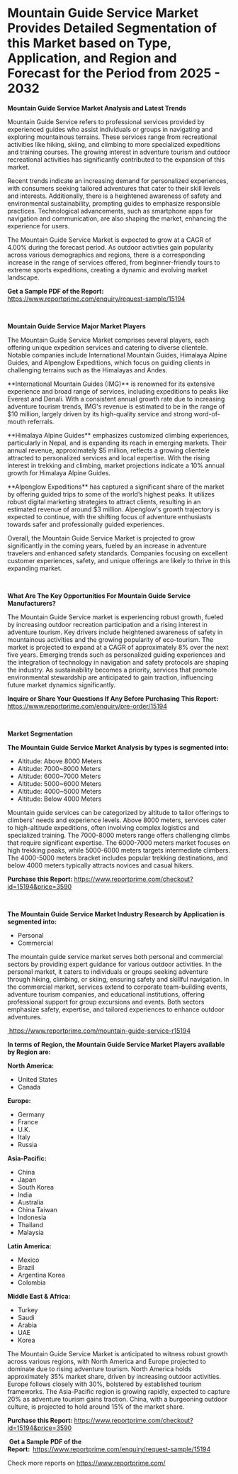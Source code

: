 <p><h1>Mountain Guide Service Market Provides Detailed Segmentation of this Market based on Type, Application, and Region and Forecast for the Period from 2025 - 2032</h1></p><p><strong>Mountain Guide Service Market Analysis and Latest Trends</strong></p>
<p><p>Mountain Guide Service refers to professional services provided by experienced guides who assist individuals or groups in navigating and exploring mountainous terrains. These services range from recreational activities like hiking, skiing, and climbing to more specialized expeditions and training courses. The growing interest in adventure tourism and outdoor recreational activities has significantly contributed to the expansion of this market.</p><p>Recent trends indicate an increasing demand for personalized experiences, with consumers seeking tailored adventures that cater to their skill levels and interests. Additionally, there is a heightened awareness of safety and environmental sustainability, prompting guides to emphasize responsible practices. Technological advancements, such as smartphone apps for navigation and communication, are also shaping the market, enhancing the experience for users.</p><p>The Mountain Guide Service Market is expected to grow at a CAGR of 4.00% during the forecast period. As outdoor activities gain popularity across various demographics and regions, there is a corresponding increase in the range of services offered, from beginner-friendly tours to extreme sports expeditions, creating a dynamic and evolving market landscape.</p></p>
<p><strong>Get a Sample PDF of the Report:&nbsp;</strong> <a href="https://www.reportprime.com/enquiry/request-sample/15194?utm_campaign=3122&utm_medium=2&utm_source=Github&utm_content=ia&utm_term=20032025&utm_id=mountain-guide-service">https://www.reportprime.com/enquiry/request-sample/15194</a></p>
<p>&nbsp;</p>
<p><strong>Mountain Guide Service Major Market Players</strong></p>
<p><p>The Mountain Guide Service Market comprises several players, each offering unique expedition services and catering to diverse clientele. Notable companies include International Mountain Guides, Himalaya Alpine Guides, and Alpenglow Expeditions, which focus on guiding clients in challenging terrains such as the Himalayas and Andes.</p><p>**International Mountain Guides (IMG)** is renowned for its extensive experience and broad range of services, including expeditions to peaks like Everest and Denali. With a consistent annual growth rate due to increasing adventure tourism trends, IMG's revenue is estimated to be in the range of $10 million, largely driven by its high-quality service and strong word-of-mouth referrals.</p><p>**Himalaya Alpine Guides** emphasizes customized climbing experiences, particularly in Nepal, and is expanding its reach in emerging markets. Their annual revenue, approximately $5 million, reflects a growing clientele attracted to personalized services and local expertise. With the rising interest in trekking and climbing, market projections indicate a 10% annual growth for Himalaya Alpine Guides.</p><p>**Alpenglow Expeditions** has captured a significant share of the market by offering guided trips to some of the world’s highest peaks. It utilizes robust digital marketing strategies to attract clients, resulting in an estimated revenue of around $3 million. Alpenglow's growth trajectory is expected to continue, with the shifting focus of adventure enthusiasts towards safer and professionally guided experiences.</p><p>Overall, the Mountain Guide Service Market is projected to grow significantly in the coming years, fueled by an increase in adventure travelers and enhanced safety standards. Companies focusing on excellent customer experiences, safety, and unique offerings are likely to thrive in this expanding market.</p></p>
<p>&nbsp;</p>
<p><strong>What Are The Key Opportunities For Mountain Guide Service Manufacturers?</strong></p>
<p><p>The Mountain Guide Service market is experiencing robust growth, fueled by increasing outdoor recreation participation and a rising interest in adventure tourism. Key drivers include heightened awareness of safety in mountainous activities and the growing popularity of eco-tourism. The market is projected to expand at a CAGR of approximately 8% over the next five years. Emerging trends such as personalized guiding experiences and the integration of technology in navigation and safety protocols are shaping the industry. As sustainability becomes a priority, services that promote environmental stewardship are anticipated to gain traction, influencing future market dynamics significantly.</p></p>
<p><strong>Inquire or Share Your Questions If Any Before Purchasing This Report:</strong> <a href="https://www.reportprime.com/enquiry/pre-order/15194?utm_campaign=3122&utm_medium=2&utm_source=Github&utm_content=ia&utm_term=20032025&utm_id=mountain-guide-service">https://www.reportprime.com/enquiry/pre-order/15194</a></p>
<p>&nbsp;</p>
<p><strong>Market Segmentation</strong></p>
<p><strong>The Mountain Guide Service Market Analysis by types is segmented into:</strong></p>
<p><ul><li>Altitude: Above 8000 Meters</li><li>Altitude: 7000~8000 Meters</li><li>Altitude: 6000~7000 Meters</li><li>Altitude: 5000~6000 Meters</li><li>Altitude: 4000~5000 Meters</li><li>Altitude: Below 4000 Meters</li></ul></p>
<p><p>Mountain guide services can be categorized by altitude to tailor offerings to climbers' needs and experience levels. Above 8000 meters, services cater to high-altitude expeditions, often involving complex logistics and specialized training. The 7000-8000 meters range offers challenging climbs that require significant expertise. The 6000-7000 meters market focuses on high trekking peaks, while 5000-6000 meters targets intermediate climbers. The 4000-5000 meters bracket includes popular trekking destinations, and below 4000 meters typically attracts novices and casual hikers.</p></p>
<p><strong>Purchase this Report:&nbsp;</strong><a href="https://www.reportprime.com/checkout?id=15194&price=3590&utm_campaign=3122&utm_medium=2&utm_source=Github&utm_content=ia&utm_term=20032025&utm_id=mountain-guide-service">https://www.reportprime.com/checkout?id=15194&price=3590</a></p>
<p>&nbsp;</p>
<p><strong>The Mountain Guide Service Market Industry Research by Application is segmented into:</strong></p>
<p><ul><li>Personal</li><li>Commercial</li></ul></p>
<p><p>The mountain guide service market serves both personal and commercial sectors by providing expert guidance for various outdoor activities. In the personal market, it caters to individuals or groups seeking adventure through hiking, climbing, or skiing, ensuring safety and skillful navigation. In the commercial market, services extend to corporate team-building events, adventure tourism companies, and educational institutions, offering professional support for group excursions and events. Both sectors emphasize safety, expertise, and tailored experiences to enhance outdoor adventures.</p></p>
<p><a href="https://www.reportprime.com/mountain-guide-service-r15194?utm_campaign=3122&utm_medium=2&utm_source=Github&utm_content=ia&utm_term=20032025&utm_id=mountain-guide-service">&nbsp;https://www.reportprime.com/mountain-guide-service-r15194</a></p>
<p><strong>In terms of Region, the Mountain Guide Service Market Players available by Region are:</strong></p>
<p>
    <p> <strong> North America: </strong>
        <ul>
            <li>United States</li>
            <li>Canada</li>
        </ul>
        </p> 
    <p> <strong> Europe: </strong>
        <ul>
            <li>Germany</li>
            <li>France</li>
            <li>U.K.</li>
            <li>Italy</li>
            <li>Russia</li>
        </ul>
        </p> 
    <p> <strong> Asia-Pacific: </strong>
        <ul>
            <li>China</li>
            <li>Japan</li>
            <li>South Korea</li>
            <li>India</li>
            <li>Australia</li>
            <li>China Taiwan</li>
            <li>Indonesia</li>
            <li>Thailand</li>
            <li>Malaysia</li>
        </ul>
        </p> 
    <p> <strong> Latin America: </strong>
        <ul>
            <li>Mexico</li>
            <li>Brazil</li>
            <li>Argentina Korea</li>
            <li>Colombia</li>
        </ul>
        </p> 
    <p> <strong> Middle East & Africa: </strong>
        <ul>
            <li>Turkey</li>
            <li>Saudi</li>
            <li>Arabia</li>
            <li>UAE</li>
            <li>Korea</li>
        </ul>
    </p>
    </p>
<p><p>The Mountain Guide Service Market is anticipated to witness robust growth across various regions, with North America and Europe projected to dominate due to rising adventure tourism. North America holds approximately 35% market share, driven by increasing outdoor activities. Europe follows closely with 30%, bolstered by established tourism frameworks. The Asia-Pacific region is growing rapidly, expected to capture 20% as adventure tourism gains traction. China, with a burgeoning outdoor culture, is projected to hold around 15% of the market share.</p></p>
<p><strong>Purchase this Report: </strong><a href="https://www.reportprime.com/checkout?id=15194&price=3590&utm_campaign=3122&utm_medium=2&utm_source=Github&utm_content=ia&utm_term=20032025&utm_id=mountain-guide-service">https://www.reportprime.com/checkout?id=15194&price=3590</a></p>
<p>&nbsp;<strong>Get a Sample PDF of the Report:&nbsp;&nbsp;</strong><a href="https://www.reportprime.com/enquiry/request-sample/15194?utm_campaign=3122&utm_medium=2&utm_source=Github&utm_content=ia&utm_term=20032025&utm_id=mountain-guide-service">https://www.reportprime.com/enquiry/request-sample/15194</a></p>
<p><strong></strong></p>
<p>Check more reports on <a href="https://www.reportprime.com/?utm_campaign=3122&utm_medium=2&utm_source=Github&utm_content=ia&utm_term=20032025&utm_id=mountain-guide-service">https://www.reportprime.com/</a></p>